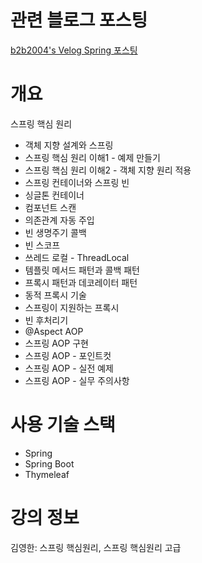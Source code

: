 # 관련 블로그 포스팅
<a href="https://velog.io/@b2b2004?tag=Spring">b2b2004's Velog Spring 포스팅</a>

# 개요
스프링 핵심 원리
- 객체 지향 설계와 스프링
- 스프링 핵심 원리 이해1 - 예제 만들기
- 스프링 핵심 원리 이해2 - 객체 지향 원리 적용
- 스프링 컨테이너와 스프링 빈
- 싱글톤 컨테이너
- 컴포넌트 스캔
- 의존관계 자동 주입
- 빈 생명주기 콜백
- 빈 스코프
- 쓰레드 로컬 - ThreadLocal
- 템플릿 메서드 패턴과 콜백 패턴
- 프록시 패턴과 데코레이터 패턴
- 동적 프록시 기술
- 스프링이 지원하는 프록시
- 빈 후처리기
- @Aspect AOP
- 스프링 AOP 구현
- 스프링 AOP - 포인트컷
- 스프링 AOP - 실전 예제
- 스프링 AOP - 실무 주의사항

# 사용 기술 스택
- Spring
- Spring Boot
- Thymeleaf

# 강의 정보
김영한: 스프링 핵심원리, 스프링 핵심원리 고급
